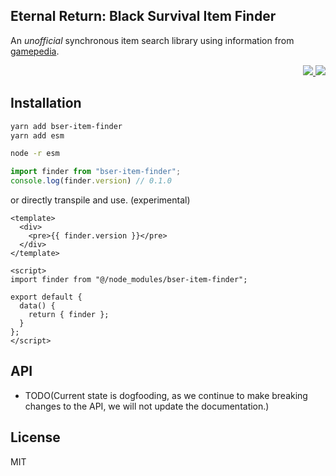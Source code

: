 Eternal Return: Black Survival Item Finder
---
An *unofficial* synchronous item search library using information from [gamepedia](https://eternalreturn.gamepedia.com/).

<p align="right">
  <a href="https://npmjs.org/package/bser-item-finder">
    <img src="https://img.shields.io/npm/v/bser-item-finder.svg?style=flat-square">
  </a>
  <a href="https://codeclimate.com/github/59naga/bser-item-finder/maintainability">
    <img src="https://api.codeclimate.com/v1/badges/3ca8c3b81941d456f10a/maintainability" />
  </a>
</p>

Installation
---

```bash
yarn add bser-item-finder
yarn add esm

node -r esm
```

```js
import finder from "bser-item-finder";
console.log(finder.version) // 0.1.0
```

or directly transpile and use. (experimental)

```vue
<template>
  <div>
    <pre>{{ finder.version }}</pre>
  </div>
</template>

<script>
import finder from "@/node_modules/bser-item-finder";

export default {
  data() {
    return { finder };
  }
};
</script>
```

API
---
- TODO(Current state is dogfooding, as we continue to make breaking changes to the API, we will not update the documentation.)

License
---
MIT